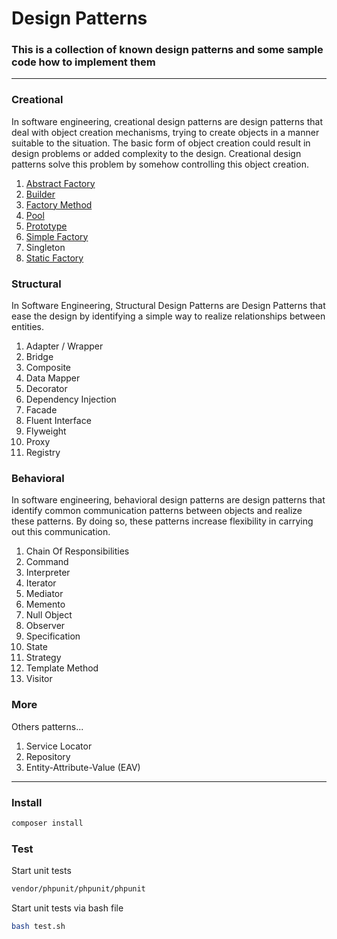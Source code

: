 # Design Patterns
### This is a collection of known design patterns and some sample code how to implement them

---

### Creational
In software engineering, creational design patterns are design patterns that deal with object creation mechanisms, trying to create objects in a manner suitable to the situation. The basic form of object creation could result in design problems or added complexity to the design. Creational design patterns solve this problem by somehow controlling this object creation.


1. [Abstract Factory](Examples/Creational/AbstractFactory)
2. [Builder](Examples/Creational/Builder)
3. [Factory Method](Examples/Creational/Factory)
4. [Pool](Examples/Creational/Pool)
5. [Prototype](Examples/Creational/Prototype)
6. [Simple Factory](Examples/Creational/SimpleFactory)
7. Singleton
8. [Static Factory](Examples/Creational/StaticFactory)

### Structural
In Software Engineering, Structural Design Patterns are Design Patterns that ease the design by identifying a simple way to realize relationships between entities.

1. Adapter / Wrapper
2. Bridge
3. Composite
4. Data Mapper
5. Decorator
6. Dependency Injection
7. Facade
8. Fluent Interface
9. Flyweight
10. Proxy
11. Registry

### Behavioral
In software engineering, behavioral design patterns are design patterns that identify common communication patterns between objects and realize these patterns. By doing so, these patterns increase flexibility in carrying out this communication.

1. Chain Of Responsibilities
2. Command
3. Interpreter
4. Iterator
5. Mediator
6. Memento
7. Null Object
8. Observer
9. Specification
10. State
11. Strategy
12. Template Method
13. Visitor

### More
Others patterns...

1. Service Locator
2. Repository
3. Entity-Attribute-Value (EAV)

---

### Install
```bash
composer install
```

### Test
Start unit tests

```bash
vendor/phpunit/phpunit/phpunit
```

Start unit tests via bash file
```bash
bash test.sh
```